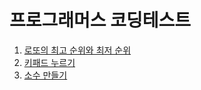 # 프로그래머스 코딩테스트

1. [로또의 최고 순위와 최저 순위](https://github.com/jeonghaejun/programmers_test/blob/master/lottos.py)
2. [키패드 누르기](https://github.com/jeonghaejun/programmers_test/blob/master/keypad.py)
3. [소수 만들기](https://github.com/jeonghaejun/programmers_test/blob/master/prime_number.py)